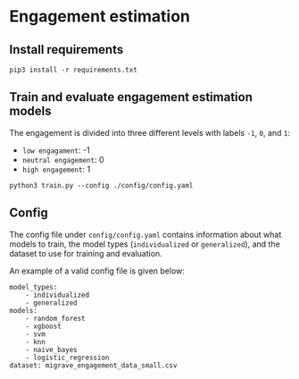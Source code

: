 # Engagement estimation

## Install requirements

```
pip3 install -r requirements.txt
```

## Train and evaluate engagement estimation models

The engagement is divided into three different levels with labels `-1`, `0`, and `1`:
* `low engagament`: -1
* `neutral engagement`: 0
* `high engagement`: 1

```
python3 train.py --config ./config/config.yaml
```

## Config

The config file under `config/config.yaml` contains information about what models to train, the model types (`individualized` or `generalized`), and the dataset to use for training and evaluation.

An example of a valid config file is given below:

```
model_types:
    - individualized
    - generalized
models:
    - random_forest
    - xgboost
    - svm
    - knn
    - naive_bayes
    - logistic_regression
dataset: migrave_engagement_data_small.csv
```
